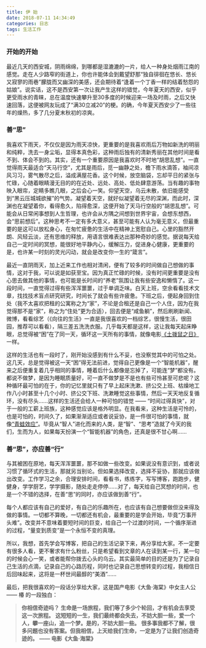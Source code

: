 ```yaml
---
title: 伊 始
date: 2018-07-11 14:34:49
categories: 日志
tags: 生活工作
---
```


### 开始的开始

最近几天的西安城，阴雨绵绵，到哪都是湿漉漉的一片，给人一种身处烟雨江南的感觉。走在人少路窄的街道上，你也许能体会到戴望舒那“独自徘徊在悠长、悠长又寂寥的雨巷”朦胧而又幽深的美感，还会期待着“逢着一个丁香一样的结着愁怨的姑娘”。说实话，这不是西安第一次让我产生这样的错觉，今年夏天的西安，似乎更受雨水的青睐，总在温度快速攀升至30多度的时候迎来一场及时雨，之后又快速回落，这便被网友玩成了“满30立减20”的梗。的确，今年夏天西安少了一些往年的燥热，多了几分夏末秋初的凉爽。

<!--more-->

### 善“思”

我喜欢下雨天，不仅仅是因为雨天凉快，更重要的是我喜欢雨后万物如新洗的明丽和纯粹，洗去一身尘垢，显得本真色彩，这种雨后独有的清新秀丽在其他时间是看不到、体会不到的。其实，还有一个重要原因是我喜欢时不时地“胡思乱想”。一直觉得雨天最适合“天马行空”，尤其是雨后，觅一幽静之处，檐下雨水滴答，袖间凉风习习，雾气散尽之后，溢成满屋花香。这个时候，放空脑袋，忘却平日的紧张与忙碌，心随着眼睛漫无目的的在近处、远处、高处、低处肆意游荡。当有趣的事物映入眼帘，定睛多瞧几眼，之后会心一笑。仰望天空，乌云未散，依旧能感受到“黑云压城城欲摧”的气势。凝望着天空，就好似凝望着无尽的深渊，而此时，深渊也在凝望着你，看得愈久，陷得愈深，这便开始了天马行空般的“胡思乱想”。可能会从日常闲事想到人生哲理，也许会从方隅之间想到世界宇宙，会想东想西，会“思前想后”。这种思考不一定有多大意义，甚至可能有人认为毫无意义，但最重要的是这可以放松身心，在匆忙疲惫的生活中在精神上宽慰自己。心里的豁然开朗、风轻云淡，还有思维的释放，用语言很难表达出那种奇妙的感觉。据说每天给自己一定时间的冥想，能很好地平静内心，缓解压力，促进身心健康，更重要的是，也许某一时刻的灵光闪动，就会是改变你一生的“箴言”。

最近一直阴雨天，加上近来工作也相对清闲，便有了较多的时间做自己想做的事情，这对于我，可以说是如获至宝。因为真正忙碌的时候，没有时间更重要是没有心思去做其他的事情，也可能是长时间的“养老”氛围让我有些安逸和懒惰了。这一段时间，一直觉得过得有些浑浑噩噩，过于单调乏味。白天上班，空余看看技术文章，找找技术盲点研究研究，时间长了就会有些许疲惫。下班之后，便起身回到住处（我不太喜欢把租的公寓称之为“家”，不论是合租还是自己一个人住，因为在我觉得那不是“家”，称之为“住处”更为合适），回去便是“咸鱼躺”，然后刷刷新闻、微博，看看综艺（《向往的生活》一直是我很喜欢的一档综艺，很慢生活，很田园，推荐可以看看），隔三差五洗洗衣服。几乎每天都是这样，这让我每天起床睁眼，总觉得被“困”在了同一天，循环这一天所有的事情，就像电影[《土拨鼠之日》](https://baike.baidu.com/item/%E5%9C%9F%E6%8B%A8%E9%BC%A0%E4%B9%8B%E6%97%A5/3687686)一样。

这样的生活也有一段时了，刚开始没感到有什么不妥，也没察觉其中的可怕之处。这几天，总是觉得被这一天“困”得无法前进，觉得自己更像是一个“智能机器”，醒来之后便重复着几乎相同的事情，睡着后什么都像是忘掉了，可能连“梦”都没有。都说不做梦，是因为睡眠质量好，可一直不做梦是不是也有些可怜甚至可悲呢？这种循环最可怕的在于，你的记忆里就只有了早上起床洗漱、挤公交上班、枯燥地工作八小时甚至十几个小时、挤公交下班、洗漱睡觉这些事情，然后一天天地反复循环，没有尽头......这样的生活还会给人一种可怕的错觉 —— “时间过得真快”，对于一般的工薪上班族，这种感觉应该是格外明显。在我看来，这种生活是可怜的，也是可怕的，时间久了，如果渐渐适应或者说妥协，是一件很可怕的事情，就像[“青蛙效应”](https://baike.baidu.com/item/%E9%9D%92%E8%9B%99%E6%95%88%E5%BA%94/9627267)。毕竟从“智人”进化而来的人类，是“智”、“思考”造就了今天的我们，生而为人，如果每天扮演一个“智能机器”的角色，还真是很不甘心啊......

### 善“思”，亦应善“行”

与其被困在原地，每天浑浑噩噩，那不如做一些改变。如果说没有意识到，或者说习惯了循环式的生活，那就另当别论。但如果选择改变，选择不妥协，那就应该做出改变。工作学习之余，合理安排时间，看看书，练练字，写写博客，跑跑步，健健身，学学厨艺，学学摄影，随处走走停停......对了，每天给自己冥想的时间，也是一个不错的选择，在善“思”的同时，亦应该做到善“行”。

每个人都应该有自己的爱好，有自己的乐趣所在，也应该有自己想要做但没来得及做的事情。一切都不算晚，一切都还有机会，最重要的是学会开始，毕竟“万事开头难”。改变并不意味着要短时间的巨变，给自己一个过渡的时间，一个循序渐进的过程，“量变到质变”是一个永恒不变的真理。

所以，我想，首先学会写博客，把自己的生活记录下来，再分享给大家。不一定要有很多人看，更不奢求有什么粉丝，只是希望看到文章的人在读到某一行，某一句的时候会心一笑，或者能帮你拨去心头的乌云。其实最简单的目的还是为了记录自己生活的点滴，记录自己的心路历程，同时也记录自己思想转变的过程，我相信日后回味起来，这将是一杯世间最醇的“美酒”......

最后，把我很喜欢的一段话分享给大家，这是国产电影《大鱼·海棠》中女主人公 —— 椿 的一段独白：

> **你相信奇迹吗？**
> **生命是一场旅程，我们等了多少个轮回，才有机会去享受这一次旅程。**
> **这短短的一生，我们最终都会失去，不妨大胆一些，爱一个人，攀一座山，追一个梦。是的，不妨大胆一些。**
> **很多事我都不了解，很多问题也没有答案。但我相信，上天给我们生命，一定是为了让我们创造奇迹的。**
> **—— 电影《大鱼·海棠》**
